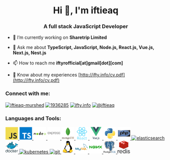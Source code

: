 <h1 align="center">Hi 👋, I'm iftieaq</h1>
<h3 align="center">A full stack JavaScript Developer</h3>

- 🔭 I’m currently working on **Sharetrip Limited**

- 💬 Ask me about **TypeScript, JavaScript, Node.js, React.js, Vue.js, Next.js, Nest.js**

- 📫 How to reach me **iftyrofficial[at]gmail[dot][com]**

- 📄 Know about my experiences [http://ifty.info/cv.pdf](http://ifty.info/cv.pdf)

<h3 align="left">Connect with me:</h3>
<p align="left">
    <a href="https://linkedin.com/in/iftieaq-murshed" target="blank"><img align="center" src="https://raw.githubusercontent.com/rahuldkjain/github-profile-readme-generator/master/src/images/icons/Social/linked-in-alt.svg" alt="iftieaq-murshed" height="30" width="40" /></a>
    <a href="https://stackoverflow.com/users/1936285" target="blank"><img align="center" src="https://raw.githubusercontent.com/rahuldkjain/github-profile-readme-generator/master/src/images/icons/Social/stack-overflow.svg" alt="1936285" height="30" width="40" /></a>
    <a href="https://fb.com/ifty.info" target="blank"><img align="center" src="https://raw.githubusercontent.com/rahuldkjain/github-profile-readme-generator/master/src/images/icons/Social/facebook.svg" alt="ifty.info" height="30" width="40" /></a>
    <a href="https://medium.com/@iftieaq" target="blank"><img align="center" src="https://raw.githubusercontent.com/rahuldkjain/github-profile-readme-generator/master/src/images/icons/Social/medium.svg" alt="@iftieaq" height="30" width="40" /></a>
</p>

<h3 align="left">Languages and Tools:</h3>
<p align="left">
    <a href="https://developer.mozilla.org/en-US/docs/Web/JavaScript" target="_blank">
        <img src="https://raw.githubusercontent.com/devicons/devicon/master/icons/javascript/javascript-original.svg"
             alt="javascript" width="40" height="40"/>
    </a>
    <a href="https://www.typescriptlang.org/" target="_blank">
        <img src="https://raw.githubusercontent.com/devicons/devicon/master/icons/typescript/typescript-original.svg"
             alt="typescript" width="40" height="40"/>
    </a>
    <a href="https://nodejs.org" target="_blank">
        <img src="https://raw.githubusercontent.com/devicons/devicon/master/icons/nodejs/nodejs-original-wordmark.svg"
             alt="nodejs" width="40" height="40"/>
    </a>
    <a href="https://expressjs.com" target="_blank">
        <img src="https://raw.githubusercontent.com/devicons/devicon/master/icons/express/express-original-wordmark.svg"
             alt="express" width="40" height="40"/>
    </a>
    <a href="https://www.mongodb.com/" target="_blank">
        <img src="https://raw.githubusercontent.com/devicons/devicon/master/icons/mongodb/mongodb-original-wordmark.svg"
             alt="mongodb" width="40" height="40"/>
    </a>
    <a href="https://reactjs.org/" target="_blank">
        <img src="https://raw.githubusercontent.com/devicons/devicon/master/icons/react/react-original-wordmark.svg"
             alt="react" width="40" height="40"/>
    </a>
    <a href="https://vuejs.org/" target="_blank">
        <img src="https://raw.githubusercontent.com/devicons/devicon/master/icons/vuejs/vuejs-original-wordmark.svg"
             alt="vuejs" width="40" height="40"/>
    </a>
    <a href="https://www.python.org" target="_blank">
        <img src="https://raw.githubusercontent.com/devicons/devicon/master/icons/python/python-original.svg"
             alt="python" width="40" height="40"/>
    </a>
    <a href="https://www.php.net" target="_blank">
        <img src="https://raw.githubusercontent.com/devicons/devicon/master/icons/php/php-original.svg" alt="php"
             width="40" height="40"/>
    </a>
    <a href="https://www.elastic.co" target="_blank">
        <img src="https://www.vectorlogo.zone/logos/elastic/elastic-icon.svg" alt="elasticsearch" width="40"
             height="40"/>
    </a>
    <a href="https://www.docker.com/" target="_blank">
        <img src="https://raw.githubusercontent.com/devicons/devicon/master/icons/docker/docker-original-wordmark.svg"
             alt="docker" width="40" height="40"/>
    </a>
    <a href="https://kubernetes.io" target="_blank">
        <img src="https://www.vectorlogo.zone/logos/kubernetes/kubernetes-icon.svg" alt="kubernetes" width="40"
             height="40"/>
    </a>
    <a href="https://git-scm.com/" target="_blank">
        <img src="https://www.vectorlogo.zone/logos/git-scm/git-scm-icon.svg" alt="git" width="40" height="40"/>
    </a>
    <a href="https://www.linux.org/" target="_blank">
        <img src="https://raw.githubusercontent.com/devicons/devicon/master/icons/linux/linux-original.svg" alt="linux"
             width="40" height="40"/>
    </a>
    <a href="https://www.mysql.com/" target="_blank">
        <img src="https://raw.githubusercontent.com/devicons/devicon/master/icons/mysql/mysql-original-wordmark.svg"
             alt="mysql" width="40" height="40"/>
    </a>
    <a href="https://www.nginx.com" target="_blank">
        <img src="https://raw.githubusercontent.com/devicons/devicon/master/icons/nginx/nginx-original.svg" alt="nginx"
             width="40" height="40"/>
    </a>
    <a href="https://www.postgresql.org" target="_blank">
        <img src="https://raw.githubusercontent.com/devicons/devicon/master/icons/postgresql/postgresql-original-wordmark.svg"
             alt="postgresql" width="40" height="40"/>
    </a>
    <a href="https://redis.io" target="_blank">
        <img src="https://raw.githubusercontent.com/devicons/devicon/master/icons/redis/redis-original-wordmark.svg"
             alt="redis" width="40" height="40"/>
    </a>
</p>


